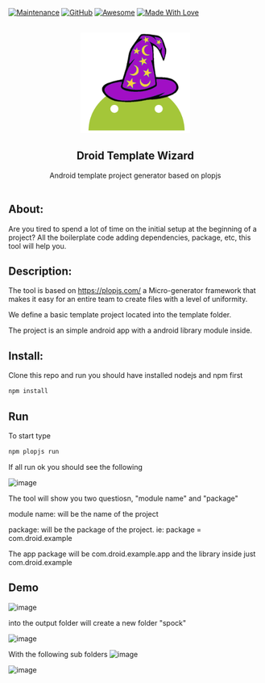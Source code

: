 <!-- PROJECT SHIELDS -->

[![Maintenance](https://img.shields.io/badge/Maintained-yes-green.svg)](https://github.com/sebacipolat/app-score-monitor)
[![GitHub](https://img.shields.io/github/license/emalderson/ThePhish)](https://github.com/emalderson/ThePhish/blob/master/LICENSE)
[![Awesome](https://cdn.rawgit.com/sindresorhus/awesome/d7305f38d29fed78fa85652e3a63e154dd8e8829/media/badge.svg)](https://github.com/sindresorhus/awesome) [![Made With Love](https://img.shields.io/badge/Made%20With-Love-orange.svg)](https://github.com/chetanraj/awesome-github-badges)
<!-- PROJECT LOGO -->
<br />
<div align="center">
  
  <a href="https://github.com/othneildrew/Best-README-Template">
    <img src="https://raw.githubusercontent.com/sebacipolat/DroidTemplateWizard/main/images/image.png" alt="Logo"  height="200">
  </a>

  <h2 align="center">Droid Template Wizard</h3>

  <p align="center">
    Android template project generator based on plopjs
    <br />
    <br />
  </p>
</div>

<!-- ABOUT THE PROJECT -->
##  About:

Are you tired to spend a lot of time on the initial setup at the beginning of a project?
All the boilerplate code adding dependencies, package, etc, this tool will help you.

##  Description:
The tool is based on https://plopjs.com/  a Micro-generator framework that makes it easy for an entire team to create files with a level of uniformity.

We define a basic template project located into the template folder.

The project is an simple android app with a android library module inside.


## Install:
Clone this repo and run you should have installed nodejs and npm first

```bash
npm install
```

## Run 
To start type
```bash
npm plopjs run
```

If all run ok you should see the following

![image](https://github.com/sebacipolat/DroidTemplateWizard/assets/1523404/9451b2f5-11ff-4c49-8d21-a73dba7244b4)

The tool will show you two questiosn, "module name" and "package"

module name: will be the name of the project

package: will be the package of the project.
ie:
package =  com.droid.example

The app package will be com.droid.example.app and the library inside just com.droid.example


## Demo 

![image](https://github.com/sebacipolat/DroidTemplateWizard/assets/1523404/3b084954-01ef-491c-b8a7-14d445044f4a)

into the output folder will create a new folder "spock"

![image](https://github.com/sebacipolat/DroidTemplateWizard/assets/1523404/1d60de17-a824-4ad9-a925-688e7e9bd0e1)


With the following sub folders
![image](https://github.com/sebacipolat/DroidTemplateWizard/assets/1523404/63e19800-0e00-4ff9-9a78-83df26735e62)

![image](https://github.com/sebacipolat/DroidTemplateWizard/assets/1523404/ad33b5b5-21e2-4624-9be2-1d9be059ef64)



